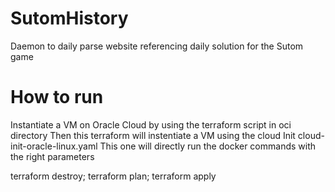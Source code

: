 # SutomHistory
Daemon to daily parse website referencing daily solution for the Sutom game

# How to run
Instantiate a VM on Oracle Cloud by using the terraform script in oci directory
Then this terraform will instentiate a VM using the cloud Init cloud-init-oracle-linux.yaml
This one will directly run the docker commands with the right parameters

terraform destroy; terraform plan; terraform apply
